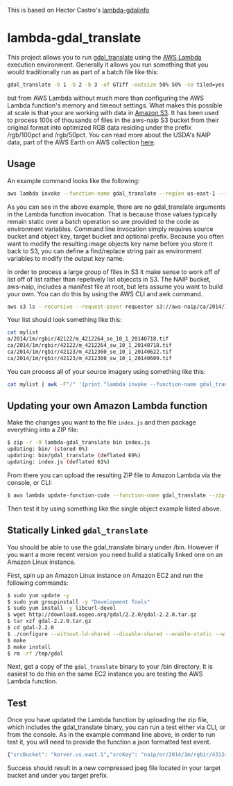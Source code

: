 This is based on Hector Castro's [lambda-gdalinfo](https://github.com/hectcastro/lambda-gdalinfo) 

# lambda-gdal_translate

This project allows you to run [gdal_translate](http://www.gdal.org/gdal_translate.html) using the [AWS Lambda](https://aws.amazon.com/lambda/) execution environment.
Generally it allows you run something that you would traditionally run as part of a batch file like this:

```bash
gdal_translate -b 1 -b 2 -b 3 -of GTiff -outsize 50% 50% -co tiled=yes -co BLOCKXSIZE=512 -co BLOCKYSIZE=512' -co PHOTOMETRIC=YCBCR -co COMPRESS=JPEG -co JPEG_QUALITY='85' input.tif output.tif
```
but from AWS Lambda without much more than configuring the AWS Lambda function's memory and timeout settings. What makes this possible at scale is that your are working with data in [Amazon S3](https://aws.amazon.com/s3). It has been used to process 100s of thousands of files in the aws-naip S3 bucket from their original format into optimized RGB data residing under the prefix /rgb/100pct and /rgb/50pct. You can read more about the USDA's NAIP data, part of the AWS Earth on AWS collection [here](https://aws.amazon.com/public-datasets/naip/).

## Usage

An example command looks like the following:

```bash
aws lambda invoke --function-name gdal_translate --region us-east-1 --invocation-type Event --payload '{"sourceBucket": "aws-naip", "sourceObjectKey": "wi/2015/1m/rgbir/47090/m_4709061_sw_15_1_20150914.tif", "targetBucket": "korver.us.east.1", "targetPrefix": "temp-000"}' log
```

As you can see in the above example, there are no gdal_translate arguments in the Lambda function invocation. That is because those values typically remain static over a batch operation so are provided to the code as environment variables. Command line invocation simply requires source bucket and object key, target bucket and optional prefix. Because you often want to modify the resulting image objects key name before you store it back to S3, you can define a find/replace string pair as environment variables to modify the output key name.

In order to process a large group of files in S3 it make sense to work off of list off of list rather than repetively list objeccts in S3. The NAIP bucket, aws-naip, includes a manifest file at root, but lets assume you want to build your own. You can do this by using the AWS CLI and awk command.

```bash
aws s3 ls --recursive --request-payer requester s3://aws-naip/ca/2014/1m/rgbir | awk -F" " '{print $4}' > mylist
```

Your list should look something like this:

```bash
cat mylist
a/2014/1m/rgbir/42122/m_4212264_se_10_1_20140718.tif
ca/2014/1m/rgbir/42122/m_4212264_sw_10_1_20140718.tif
ca/2014/1m/rgbir/42123/m_4212360_se_10_1_20140622.tif
ca/2014/1m/rgbir/42123/m_4212360_sw_10_1_20140609.tif

```

You can process all of your source imagery using something like this:

```bash
cat mylist | awk -F"/" '{print "lambda invoke --function-name gdal_translate --region us-east-1 --invocation-type Event --payload \x27{\"srcBucket\": \"korver.us.east.1\",\"srcKey\": \""$0"\", \"targetBucket\": \"korver.us.east.1\", \"targetPrefix\": \"test-20161201-02/50/\", \"subSample\": \"50%\", \"compRate\": \"85\"}\x27 log" }' | xargs -n 11 -P 64 aws
```

## Updating your own Amazon Lambda function

Make the changes you want to the file `index.js` and then package everything into a ZIP file:

```bash
$ zip -r -9 lambda-gdal_translate bin index.js
updating: bin/ (stored 0%)
updating: bin/gdal_translate (deflated 69%)
updating: index.js (deflated 61%)
```

From there you can upload the resulting ZIP file to Amazon Lambda via the console, or CLI:

```bash
$ aws lambda update-function-code --function-name gdal_translate --zip-file fileb://lambda-gdal_translate.zip
```

Then test it by using something like the single object example listed above.

## Statically Linked `gdal_translate`

You should be able to use the gdal_translate binary under /bin. However if you want a more recent version you need build a statically linked one on an Amazon Linux instance.

First, spin up an Amazon Linux instance on Amazon EC2 and run the following commands:

```bash
$ sudo yum update -y
$ sudo yum groupinstall -y "Development Tools"
$ sudo yum install -y libcurl-devel
$ wget http://download.osgeo.org/gdal/2.2.0/gdal-2.2.0.tar.gz
$ tar xzf gdal-2.2.0.tar.gz
$ cd gdal-2.2.0
$ ./configure --without-ld-shared --disable-shared --enable-static --with-curl --prefix /tmp/gdal
$ make
$ make install
$ rm -rf /tmp/gdal
```

Next, get a copy of the `gdal_translate` binary to your /bin directory. It is easiest to do this on the same EC2 instance you are testing the AWS Lambda function.

## Test

Once you have updated the Lambda function by uploading the zip file, which includes the gdal_translate binary, you can run a test either via CLI, or from the console. As in the example command line above, in order to run test it, you will need to provide the function a json formatted test event.

```bash
{"srcBucket": "korver.us.east.1","srcKey": "naip/or/2014/1m/rgbir/43124/m_4312447_se_10_1_20140604.tif", "targetBucket": "korver.us.east.1", "targetPrefix": "test/", "subSample": "50%", "compRate": "85"}
```

Success should result in a new compressed jpeg file located in your target bucket and under you target prefix.


